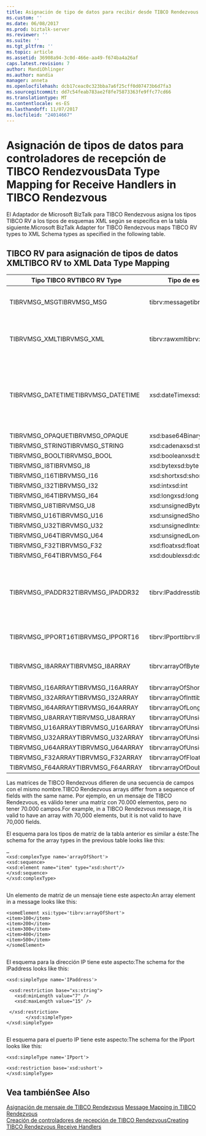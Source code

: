 ```yaml
---
title: Asignación de tipo de datos para recibir desde TIBCO Rendezvous | Documentos de Microsoft
ms.custom: ''
ms.date: 06/08/2017
ms.prod: biztalk-server
ms.reviewer: ''
ms.suite: ''
ms.tgt_pltfrm: ''
ms.topic: article
ms.assetid: 36908a94-3c0d-466e-aa49-f674ba4a26af
caps.latest.revision: 7
author: MandiOhlinger
ms.author: mandia
manager: anneta
ms.openlocfilehash: dcb17ceac0c323bba7a6f25cff0d07473b6d7fa3
ms.sourcegitcommit: dd7c54feab783ae2f8fe75873363fe9ffc77cd66
ms.translationtype: MT
ms.contentlocale: es-ES
ms.lasthandoff: 11/07/2017
ms.locfileid: "24014667"
---
```

# <a name="data-type-mapping-for-receive-handlers-in-tibco-rendezvous"></a><span data-ttu-id="4082e-102">Asignación de tipos de datos para controladores de recepción de TIBCO Rendezvous</span><span class="sxs-lookup"><span data-stu-id="4082e-102">Data Type Mapping for Receive Handlers in TIBCO Rendezvous</span></span>
<span data-ttu-id="4082e-103">El Adaptador de Microsoft BizTalk para TIBCO Rendezvous asigna los tipos TIBCO RV a los tipos de esquemas XML según se especifica en la tabla siguiente.</span><span class="sxs-lookup"><span data-stu-id="4082e-103">Microsoft BizTalk Adapter for TIBCO Rendezvous maps TIBCO RV types to XML Schema types as specified in the following table.</span></span>  
  
## <a name="tibco-rv-to-xml-data-type-mapping"></a><span data-ttu-id="4082e-104">TIBCO RV para asignación de tipos de datos XML</span><span class="sxs-lookup"><span data-stu-id="4082e-104">TIBCO RV to XML Data Type Mapping</span></span>  
  
|<span data-ttu-id="4082e-105">Tipo TIBCO RV</span><span class="sxs-lookup"><span data-stu-id="4082e-105">TIBCO RV Type</span></span>|<span data-ttu-id="4082e-106">Tipo de esquema XML</span><span class="sxs-lookup"><span data-stu-id="4082e-106">XML Schema Type</span></span>|<span data-ttu-id="4082e-107">Comentarios</span><span class="sxs-lookup"><span data-stu-id="4082e-107">Comments</span></span>|  
|-------------------|---------------------|--------------|  
|<span data-ttu-id="4082e-108">TIBRVMSG_MSG</span><span class="sxs-lookup"><span data-stu-id="4082e-108">TIBRVMSG_MSG</span></span>|<span data-ttu-id="4082e-109">tibrv:message</span><span class="sxs-lookup"><span data-stu-id="4082e-109">tibrv:message</span></span>|<span data-ttu-id="4082e-110">Completo documento XML construido a partir de todo el mensaje.</span><span class="sxs-lookup"><span data-stu-id="4082e-110">Complete XML document constructed from entire message.</span></span>|  
|<span data-ttu-id="4082e-111">TIBRVMSG_XML</span><span class="sxs-lookup"><span data-stu-id="4082e-111">TIBRVMSG_XML</span></span>|<span data-ttu-id="4082e-112">tibrv:rawxml</span><span class="sxs-lookup"><span data-stu-id="4082e-112">tibrv:rawxml</span></span>|<span data-ttu-id="4082e-113">Documento XML construido a partir de la matriz de bytes (no interpreta por el adaptador).</span><span class="sxs-lookup"><span data-stu-id="4082e-113">XML Document constructed from the array of bytes (not interpreted by the adapter).</span></span>|  
|<span data-ttu-id="4082e-114">TIBRVMSG_DATETIME</span><span class="sxs-lookup"><span data-stu-id="4082e-114">TIBRVMSG_DATETIME</span></span>|<span data-ttu-id="4082e-115">xsd:dateTime</span><span class="sxs-lookup"><span data-stu-id="4082e-115">xsd:dateTime</span></span>|<span data-ttu-id="4082e-116">El adaptador usa la clase System.Xml.XmlConvert para convertir entre instancias de esquemas XML `dateTime` y `System.DateTime`.</span><span class="sxs-lookup"><span data-stu-id="4082e-116">The adapter uses the System.Xml.XmlConvert class to convert between XML Schema `dateTime` and `System.DateTime` instances.</span></span>|  
|<span data-ttu-id="4082e-117">TIBRVMSG_OPAQUE</span><span class="sxs-lookup"><span data-stu-id="4082e-117">TIBRVMSG_OPAQUE</span></span>|<span data-ttu-id="4082e-118">xsd:base64Binary</span><span class="sxs-lookup"><span data-stu-id="4082e-118">xsd:base64Binary</span></span>||  
|<span data-ttu-id="4082e-119">TIBRVMSG_STRING</span><span class="sxs-lookup"><span data-stu-id="4082e-119">TIBRVMSG_STRING</span></span>|<span data-ttu-id="4082e-120">xsd:cadena</span><span class="sxs-lookup"><span data-stu-id="4082e-120">xsd:string</span></span>||  
|<span data-ttu-id="4082e-121">TIBRVMSG_BOOL</span><span class="sxs-lookup"><span data-stu-id="4082e-121">TIBRVMSG_BOOL</span></span>|<span data-ttu-id="4082e-122">xsd:boolean</span><span class="sxs-lookup"><span data-stu-id="4082e-122">xsd:boolean</span></span>||  
|<span data-ttu-id="4082e-123">TIBRVMSG_I8</span><span class="sxs-lookup"><span data-stu-id="4082e-123">TIBRVMSG_I8</span></span>|<span data-ttu-id="4082e-124">xsd:byte</span><span class="sxs-lookup"><span data-stu-id="4082e-124">xsd:byte</span></span>||  
|<span data-ttu-id="4082e-125">TIBRVMSG_I16</span><span class="sxs-lookup"><span data-stu-id="4082e-125">TIBRVMSG_I16</span></span>|<span data-ttu-id="4082e-126">xsd:short</span><span class="sxs-lookup"><span data-stu-id="4082e-126">xsd:short</span></span>||  
|<span data-ttu-id="4082e-127">TIBRVMSG_I32</span><span class="sxs-lookup"><span data-stu-id="4082e-127">TIBRVMSG_I32</span></span>|<span data-ttu-id="4082e-128">xsd:int</span><span class="sxs-lookup"><span data-stu-id="4082e-128">xsd:int</span></span>||  
|<span data-ttu-id="4082e-129">TIBRVMSG_I64</span><span class="sxs-lookup"><span data-stu-id="4082e-129">TIBRVMSG_I64</span></span>|<span data-ttu-id="4082e-130">xsd:long</span><span class="sxs-lookup"><span data-stu-id="4082e-130">xsd:long</span></span>||  
|<span data-ttu-id="4082e-131">TIBRVMSG_U8</span><span class="sxs-lookup"><span data-stu-id="4082e-131">TIBRVMSG_U8</span></span>|<span data-ttu-id="4082e-132">xsd:unsignedByte</span><span class="sxs-lookup"><span data-stu-id="4082e-132">xsd:unsignedByte</span></span>||  
|<span data-ttu-id="4082e-133">TIBRVMSG_U16</span><span class="sxs-lookup"><span data-stu-id="4082e-133">TIBRVMSG_U16</span></span>|<span data-ttu-id="4082e-134">xsd:unsignedShort</span><span class="sxs-lookup"><span data-stu-id="4082e-134">xsd:unsignedShort</span></span>||  
|<span data-ttu-id="4082e-135">TIBRVMSG_U32</span><span class="sxs-lookup"><span data-stu-id="4082e-135">TIBRVMSG_U32</span></span>|<span data-ttu-id="4082e-136">xsd:unsignedInt</span><span class="sxs-lookup"><span data-stu-id="4082e-136">xsd:unsignedInt</span></span>||  
|<span data-ttu-id="4082e-137">TIBRVMSG_U64</span><span class="sxs-lookup"><span data-stu-id="4082e-137">TIBRVMSG_U64</span></span>|<span data-ttu-id="4082e-138">xsd:unsignedLong</span><span class="sxs-lookup"><span data-stu-id="4082e-138">xsd:unsignedLong</span></span>||  
|<span data-ttu-id="4082e-139">TIBRVMSG_F32</span><span class="sxs-lookup"><span data-stu-id="4082e-139">TIBRVMSG_F32</span></span>|<span data-ttu-id="4082e-140">xsd:float</span><span class="sxs-lookup"><span data-stu-id="4082e-140">xsd:float</span></span>||  
|<span data-ttu-id="4082e-141">TIBRVMSG_F64</span><span class="sxs-lookup"><span data-stu-id="4082e-141">TIBRVMSG_F64</span></span>|<span data-ttu-id="4082e-142">xsd:double</span><span class="sxs-lookup"><span data-stu-id="4082e-142">xsd:double</span></span>||  
|<span data-ttu-id="4082e-143">TIBRVMSG_IPADDR32</span><span class="sxs-lookup"><span data-stu-id="4082e-143">TIBRVMSG_IPADDR32</span></span>|<span data-ttu-id="4082e-144">tibrv:IPaddress</span><span class="sxs-lookup"><span data-stu-id="4082e-144">tibrv:IPaddress</span></span>|<span data-ttu-id="4082e-145">`System.Net.IPAddress.ToString( )` se usa para generar la salida.</span><span class="sxs-lookup"><span data-stu-id="4082e-145">`System.Net.IPAddress.ToString( )` is used to generate the output.</span></span> <span data-ttu-id="4082e-146">El contenido está en el orden de bytes de la red.</span><span class="sxs-lookup"><span data-stu-id="4082e-146">Content is in network byte order.</span></span> <span data-ttu-id="4082e-147">ToString() se encarga de ello.</span><span class="sxs-lookup"><span data-stu-id="4082e-147">ToString() takes care of that.</span></span>|  
|<span data-ttu-id="4082e-148">TIBRVMSG_IPPORT16</span><span class="sxs-lookup"><span data-stu-id="4082e-148">TIBRVMSG_IPPORT16</span></span>|<span data-ttu-id="4082e-149">tibrv:IPport</span><span class="sxs-lookup"><span data-stu-id="4082e-149">tibrv:IPport</span></span>|<span data-ttu-id="4082e-150">El contenido está en el orden de bytes de la red</span><span class="sxs-lookup"><span data-stu-id="4082e-150">Content is in network byte order</span></span>|  
|<span data-ttu-id="4082e-151">TIBRVMSG_I8ARRAY</span><span class="sxs-lookup"><span data-stu-id="4082e-151">TIBRVMSG_I8ARRAY</span></span>|<span data-ttu-id="4082e-152">tibrv:arrayOfByte</span><span class="sxs-lookup"><span data-stu-id="4082e-152">tibrv:arrayOfByte</span></span>|<span data-ttu-id="4082e-153">el espacio de nombres del esquema 'tibrv' se proporciona con el adaptador.</span><span class="sxs-lookup"><span data-stu-id="4082e-153">'tibrv' schema namespace is provided with the adapter.</span></span>|  
|<span data-ttu-id="4082e-154">TIBRVMSG_I16ARRAY</span><span class="sxs-lookup"><span data-stu-id="4082e-154">TIBRVMSG_I16ARRAY</span></span>|<span data-ttu-id="4082e-155">tibrv:arrayOfShort</span><span class="sxs-lookup"><span data-stu-id="4082e-155">tibrv:arrayOfShort</span></span>||  
|<span data-ttu-id="4082e-156">TIBRVMSG_I32ARRAY</span><span class="sxs-lookup"><span data-stu-id="4082e-156">TIBRVMSG_I32ARRAY</span></span>|<span data-ttu-id="4082e-157">tibrv:arrayOfInt</span><span class="sxs-lookup"><span data-stu-id="4082e-157">tibrv:arrayOfInt</span></span>||  
|<span data-ttu-id="4082e-158">TIBRVMSG_I64ARRAY</span><span class="sxs-lookup"><span data-stu-id="4082e-158">TIBRVMSG_I64ARRAY</span></span>|<span data-ttu-id="4082e-159">tibrv:arrayOfLong</span><span class="sxs-lookup"><span data-stu-id="4082e-159">tibrv:arrayOfLong</span></span>||  
|<span data-ttu-id="4082e-160">TIBRVMSG_U8ARRAY</span><span class="sxs-lookup"><span data-stu-id="4082e-160">TIBRVMSG_U8ARRAY</span></span>|<span data-ttu-id="4082e-161">tibrv:arrayOfUnsignedByte</span><span class="sxs-lookup"><span data-stu-id="4082e-161">tibrv:arrayOfUnsignedByte</span></span>||  
|<span data-ttu-id="4082e-162">TIBRVMSG_U16ARRAY</span><span class="sxs-lookup"><span data-stu-id="4082e-162">TIBRVMSG_U16ARRAY</span></span>|<span data-ttu-id="4082e-163">tibrv:arrayOfUnsignedShort</span><span class="sxs-lookup"><span data-stu-id="4082e-163">tibrv:arrayOfUnsignedShort</span></span>||  
|<span data-ttu-id="4082e-164">TIBRVMSG_U32ARRAY</span><span class="sxs-lookup"><span data-stu-id="4082e-164">TIBRVMSG_U32ARRAY</span></span>|<span data-ttu-id="4082e-165">tibrv:arrayOfUnsignedInt</span><span class="sxs-lookup"><span data-stu-id="4082e-165">tibrv:arrayOfUnsignedInt</span></span>||  
|<span data-ttu-id="4082e-166">TIBRVMSG_U64ARRAY</span><span class="sxs-lookup"><span data-stu-id="4082e-166">TIBRVMSG_U64ARRAY</span></span>|<span data-ttu-id="4082e-167">tibrv:arrayOfUnsignedLong</span><span class="sxs-lookup"><span data-stu-id="4082e-167">tibrv:arrayOfUnsignedLong</span></span>||  
|<span data-ttu-id="4082e-168">TIBRVMSG_F32ARRAY</span><span class="sxs-lookup"><span data-stu-id="4082e-168">TIBRVMSG_F32ARRAY</span></span>|<span data-ttu-id="4082e-169">tibrv:arrayOfFloat</span><span class="sxs-lookup"><span data-stu-id="4082e-169">tibrv:arrayOfFloat</span></span>||  
|<span data-ttu-id="4082e-170">TIBRVMSG_F64ARRAY</span><span class="sxs-lookup"><span data-stu-id="4082e-170">TIBRVMSG_F64ARRAY</span></span>|<span data-ttu-id="4082e-171">tibrv:arrayOfDouble</span><span class="sxs-lookup"><span data-stu-id="4082e-171">tibrv:arrayOfDouble</span></span>||  
  
 <span data-ttu-id="4082e-172">Las matrices de TIBCO Rendezvous difieren de una secuencia de campos con el mismo nombre.</span><span class="sxs-lookup"><span data-stu-id="4082e-172">TIBCO Rendezvous arrays differ from a sequence of fields with the same name.</span></span> <span data-ttu-id="4082e-173">Por ejemplo, en un mensaje de TIBCO Rendezvous, es válido tener una matriz con 70.000 elementos, pero no tener 70.000 campos.</span><span class="sxs-lookup"><span data-stu-id="4082e-173">For example, in a TIBCO Rendezvous message, it is valid to have an array with 70,000 elements, but it is not valid to have 70,000 fields.</span></span>  
  
 <span data-ttu-id="4082e-174">El esquema para los tipos de matriz de la tabla anterior es similar a éste:</span><span class="sxs-lookup"><span data-stu-id="4082e-174">The schema for the array types in the previous table looks like this:</span></span>  
  
```  
…  
<xsd:complexType name='arrayOfShort'>  
<xsd:sequence>  
<xsd:element name="item" type="xsd:short"/>  
</xsd:sequence>  
</xsd:complexType>  
  
```  
  
 <span data-ttu-id="4082e-175">Un elemento de matriz de un mensaje tiene este aspecto:</span><span class="sxs-lookup"><span data-stu-id="4082e-175">An array element in a message looks like this:</span></span>  
  
```  
<someElement xsi:type='tibrv:arrayOfShort'>  
<item>100</item>  
<item>200</item>  
<item>300</item>  
<item>400</item>  
<item>500</item>  
</someElement>  
  
```  
  
 <span data-ttu-id="4082e-176">El esquema para la dirección IP tiene este aspecto:</span><span class="sxs-lookup"><span data-stu-id="4082e-176">The schema for the IPaddress looks like this:</span></span>  
  
```  
<xsd:simpleType name='IPaddress'>  
  
 <xsd:restriction base="xs:string">  
   <xsd:minLength value="7" />  
   <xsd:maxLength value="15" />  
  
 </xsd:restriction>  
       </xsd:simpleType>   
</xsd:simpleType>  
  
```  
  
 <span data-ttu-id="4082e-177">El esquema para el puerto IP tiene este aspecto:</span><span class="sxs-lookup"><span data-stu-id="4082e-177">The schema for the IPport looks like this:</span></span>  
  
```  
<xsd:simpleType name='IPport'>  
  
<xsd:restriction base='xsd:ushort'>  
</xsd:simpleType>  
```  
  
## <a name="see-also"></a><span data-ttu-id="4082e-178">Vea también</span><span class="sxs-lookup"><span data-stu-id="4082e-178">See Also</span></span>  
 <span data-ttu-id="4082e-179">[Asignación de mensaje de TIBCO Rendezvous](../core/message-mapping-in-tibco-rendezvous.md) </span><span class="sxs-lookup"><span data-stu-id="4082e-179">[Message Mapping in TIBCO Rendezvous](../core/message-mapping-in-tibco-rendezvous.md) </span></span>  
 [<span data-ttu-id="4082e-180">Creación de controladores de recepción de TIBCO Rendezvous</span><span class="sxs-lookup"><span data-stu-id="4082e-180">Creating TIBCO Rendezvous Receive Handlers</span></span>](../core/creating-tibco-rendezvous-receive-handlers.md)